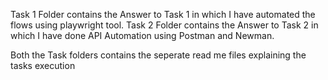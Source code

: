 Task 1 Folder contains the Answer to Task 1 in which I have automated the flows using playwright tool.
Task 2 Folder contains the Answer to Task 2 in which I have done API Automation using Postman and Newman.

Both the Task folders contains the seperate read me files explaining the tasks execution